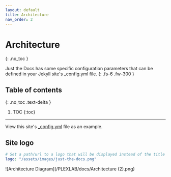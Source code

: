 ```yaml
---
layout: default
title: Architecture
nav_order: 2
---
```


# Architecture
{: .no_toc }

Just the Docs has some specific configuration parameters that can be defined in your Jekyll site's \_config.yml file.
{: .fs-6 .fw-300 }

## Table of contents
{: .no_toc .text-delta }

1. TOC
{:toc}

---

View this site's [\_config.yml](https://github.com/just-the-docs/just-the-docs/tree/main/_config.yml) file as an example.

## Site logo 

```yaml
# Set a path/url to a logo that will be displayed instead of the title
logo: "/assets/images/just-the-docs.png"
```

![Architecture Diagram](/PLEXLAB/docs/Architecture (2).png)
